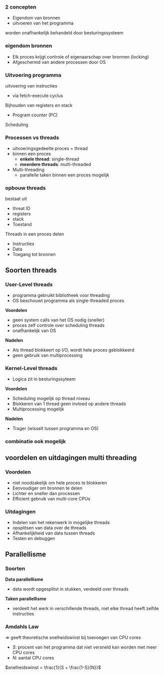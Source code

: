 ### 2 concepten
- Eigendom van bronnen
- uitvoeren van het programma

worden onafhankelijk behandeld door besturingssysteem
### eigendom bronnen
- Elk proces krijgt controle of eigenaarschap over bronnen (locking)
- Afgeschermd van andere processen door OS
### Uitvoering programma
uitvoering van instructies
- via fetch-execute cyclus

Bijhouden van registers en stack
- Program counter (PC)

Scheduling
### Processen vs threads
- uitvoeringsgedeelte proces = thread
- binnen een proces
	- __enkele thread__: single-thread
	- __meerdere threads__: multi-threaded
- Multi-threading
	- parallelle taken binnen een proces mogelijk
### opbouw threads
bestaat uit
- threat ID
- registers
- stack
- Toestand

Threads in een proces delen
- Instructies
- Data
- Toegang tot bronnen

## Soorten threads
### User-Level threads
- programma gebruikt bibliotheek voor threading
- OS beschouwt programma als single-threaded proces

__Voordelen__
- geen system calls van het OS nodig (sneller)
- proces zelf controle over scheduling threads
- onafhankelijk van OS

__Nadelen__
- Als thread blokkeert op I/O, wordt hele proces geblokkeerd
- geen gebruik van multiprocessing
### Kernel-Level threads
- Logica zit in besturingssyteem

__Voordelen__
- Scheduling mogelijk op thread niveau
- Blokkeren  van 1 thread geen invloed op andere threads
- Multiprocessing mogelijk

__Nadelen__
- Trager (wisselt tussen programma en OS)

### combinatie ook mogelijk

## voordelen en uitdagingen multi threading
### Voordelen
 - niet noodzakelijk om hele proces te blokkeren
 - Eenvoudiger om bronnen te delen
 - Lichter en sneller dan processen
 - Efficient gebruik van multi-core CPUs
### Uitdagingen
- Indelen van het rekenwerk in mogelijke threads
- opsplitsen van data over de threads
- Afhankelijkheid van data tussen threads
- Testen en debuggen

## Parallellisme
### Soorten
__Data parallellisme__
- data wordt opgesplitst in stukken, verdeeld over threads

__Taken parallellisme__
- verdeelt het werk in verschillende threads, niet elke thread heeft zelfde instructies

### Amdahls Law
=> geeft theoretische snelheidswinst bij toevoegen van CPU cores
 - $S$: procent van het programma dat niet versneld kan worden met meer CPU cores
 - $N$: aantal CPU cores

$snelheidswinst = \frac{1}{S + \frac{1-S}{N}}$ 